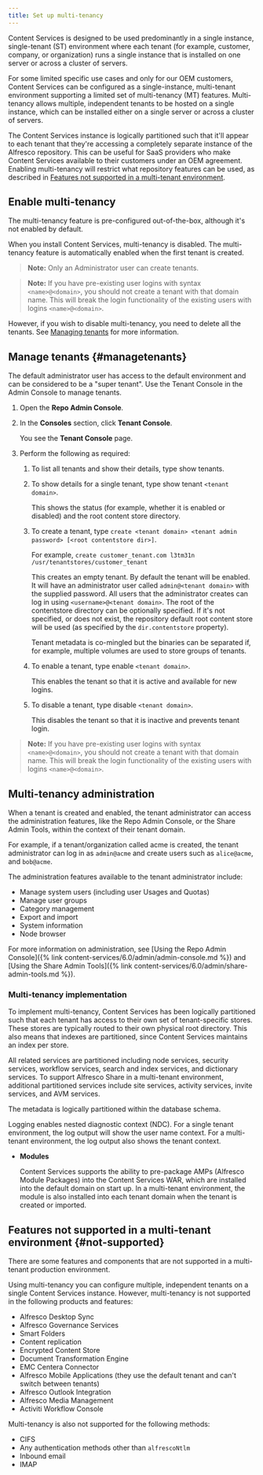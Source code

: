 ```yaml
---
title: Set up multi-tenancy
---
```


Content Services is designed to be used predominantly in a single instance, single-tenant (ST) environment where each tenant (for example, customer, company, or organization) runs a single instance that is installed on one server or across a cluster of servers.

For some limited specific use cases and only for our OEM customers, Content Services can be configured as a single-instance, multi-tenant environment supporting a limited set of multi-tenancy (MT) features. Multi-tenancy allows multiple, independent tenants to be hosted on a single instance, which can be installed either on a single server or across a cluster of servers.

The Content Services instance is logically partitioned such that it'll appear to each tenant that they're accessing a completely separate instance of the Alfresco repository. This can be useful for SaaS providers who make Content Services available to their customers under an OEM agreement. Enabling multi-tenancy will restrict what repository features can be used, as described in [Features not supported in a multi-tenant environment](#not-supported).

## Enable multi-tenancy

The multi-tenancy feature is pre-configured out-of-the-box, although it's not enabled by default.

When you install Content Services, multi-tenancy is disabled. The multi-tenancy feature is automatically enabled when the first tenant is created.

> **Note:** Only an Administrator user can create tenants.

> **Note:** If you have pre-existing user logins with syntax `<name>@<domain>`, you should not create a tenant with that domain name. This will break the login functionality of the existing users with logins `<name>@<domain>`.

However, if you wish to disable multi-tenancy, you need to delete all the tenants. See [Managing tenants](#managetenants) for more information.

## Manage tenants {#managetenants}

The default administrator user has access to the default environment and can be considered to be a "super tenant". Use the Tenant Console in the Admin Console to manage tenants.

1. Open the **Repo Admin Console**.

2. In the **Consoles** section, click **Tenant Console**.

    You see the **Tenant Console** page.

3. Perform the following as required:

    1. To list all tenants and show their details, type show tenants.

    2. To show details for a single tenant, type show tenant `<tenant domain>`.

        This shows the status (for example, whether it is enabled or disabled) and the root content store directory.

    3. To create a tenant, type `create <tenant domain> <tenant admin password> [<root contentstore dir>]`.

        For example, `create customer_tenant.com l3tm31n /usr/tenantstores/customer_tenant`

        This creates an empty tenant. By default the tenant will be enabled. It will have an administrator user called `admin@<tenant domain>` with the supplied password. All users that the administrator creates can log in using `<username>@<tenant domain>`. The root of the contentstore directory can be optionally specified. If it's not specified, or does not exist, the repository default root content store will be used (as specified by the `dir.contentstore` property).

        Tenant metadata is co-mingled but the binaries can be separated if, for example, multiple volumes are used to store groups of tenants.

    4. To enable a tenant, type enable `<tenant domain>`.

        This enables the tenant so that it is active and available for new logins.

    5. To disable a tenant, type disable `<tenant domain>`.

        This disables the tenant so that it is inactive and prevents tenant login.

> **Note:** If you have pre-existing user logins with syntax `<name>@<domain>`, you should not create a tenant with that domain name. This will break the login functionality of the existing users with logins `<name>@<domain>`.

## Multi-tenancy administration

When a tenant is created and enabled, the tenant administrator can access the administration features, like the Repo Admin Console, or the Share Admin Tools, within the context of their tenant domain.

For example, if a tenant/organization called acme is created, the tenant administrator can log in as `admin@acme` and create users such as `alice@acme`, and `bob@acme`.

The administration features available to the tenant administrator include:

* Manage system users (including user Usages and Quotas)
* Manage user groups
* Category management
* Export and import
* System information
* Node browser

For more information on administration, see [Using the Repo Admin Console]({% link content-services/6.0/admin/admin-console.md %}) and [Using the Share Admin Tools]({% link content-services/6.0/admin/share-admin-tools.md %}).

### Multi-tenancy implementation

To implement multi-tenancy, Content Services has been logically partitioned such that each tenant has access to their own set of tenant-specific stores. These stores are typically routed to their own physical root directory. This also means that indexes are partitioned, since Content Services maintains an index per store.

All related services are partitioned including node services, security services, workflow services, search and index services, and dictionary services. To support Alfresco Share in a multi-tenant environment, additional partitioned services include site services, activity services, invite services, and AVM services.

The metadata is logically partitioned within the database schema.

Logging enables nested diagnostic context (NDC). For a single tenant environment, the log output will show the user name context. For a multi-tenant environment, the log output also shows the tenant context.

* **Modules**

    Content Services supports the ability to pre-package AMPs (Alfresco Module Packages) into the Content Services WAR, which are installed into the default domain on start up. In a multi-tenant environment, the module is also installed into each tenant domain when the tenant is created or imported.

## Features not supported in a multi-tenant environment {#not-supported}

There are some features and components that are not supported in a multi-tenant production environment.

Using multi-tenancy you can configure multiple, independent tenants on a single Content Services instance. However, multi-tenancy is not supported in the following products and features:

* Alfresco Desktop Sync
* Alfresco Governance Services
* Smart Folders
* Content replication
* Encrypted Content Store
* Document Transformation Engine
* EMC Centera Connector
* Alfresco Mobile Applications (they use the default tenant and can't switch between tenants)
* Alfresco Outlook Integration
* Alfresco Media Management
* Activiti Workflow Console

Multi-tenancy is also not supported for the following methods:

* CIFS
* Any authentication methods other than `alfrescoNtlm`
* Inbound email
* IMAP
